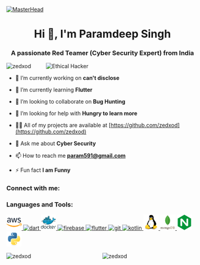 [![MasterHead](https://www.ukcybersecurity.co.uk/wp-content/uploads/what-is-sql-injection.jpg)](https://github.com/zedxod)
<h1 align="center">Hi 👋, I'm Paramdeep Singh</h1>
<h3 align="center">A passionate Red Teamer (Cyber Security Expert) from India</h3>
<img align="right" alt="Ethical Hacker" width="400" src="https://static.bangkokpost.com/media/content/dcx/2024/02/12/5057729.jpg">

<p align="left"> <img src="https://komarev.com/ghpvc/?username=zedxod&label=Profile%20views&color=0e75b6&style=flat" alt="zedxod" /> </p>

- 🔭 I’m currently working on **can't disclose**

- 🌱 I’m currently learning **Flutter**

- 👯 I’m looking to collaborate on **Bug Hunting**

- 🤝 I’m looking for help with **Hungry to learn more**

- 👨‍💻 All of my projects are available at [https://github.com/zedxod](https://github.com/zedxod)

- 💬 Ask me about **Cyber Security**

- 📫 How to reach me **param591@gmail.com**

- ⚡ Fun fact **I am Funny**

<h3 align="left">Connect with me:</h3>
<p align="left">
</p>

<h3 align="left">Languages and Tools:</h3>
<p align="left"> 
  <a href="https://aws.amazon.com" target="_blank" rel="noreferrer"> 
    <img src="https://raw.githubusercontent.com/devicons/devicon/master/icons/amazonwebservices/amazonwebservices-original-wordmark.svg" alt="aws" width="40" height="40"/> 
  </a> 
  <a href="https://dart.dev" target="_blank" rel="noreferrer"> 
    <img src="https://www.vectorlogo.zone/logos/dartlang/dartlang-icon.svg" alt="dart" width="40" height="40"/> 
  </a> 
  <a href="https://www.docker.com/" target="_blank" rel="noreferrer"> 
    <img src="https://raw.githubusercontent.com/devicons/devicon/master/icons/docker/docker-original-wordmark.svg" alt="docker" width="40" height="40"/> 
  </a> 
  <a href="https://firebase.google.com/" target="_blank" rel="noreferrer"> 
    <img src="https://www.vectorlogo.zone/logos/firebase/firebase-icon.svg" alt="firebase" width="40" height="40"/> 
  </a> 
  <a href="https://flutter.dev" target="_blank" rel="noreferrer"> 
    <img src="https://www.vectorlogo.zone/logos/flutterio/flutterio-icon.svg" alt="flutter" width="40" height="40"/> 
  </a> 
  <a href="https://git-scm.com/" target="_blank" rel="noreferrer"> 
    <img src="https://www.vectorlogo.zone/logos/git-scm/git-scm-icon.svg" alt="git" width="40" height="40"/> 
  </a> 
  <a href="https://kotlinlang.org" target="_blank" rel="noreferrer"> 
    <img src="https://www.vectorlogo.zone/logos/kotlinlang/kotlinlang-icon.svg" alt="kotlin" width="40" height="40"/> 
  </a> 
  <a href="https://www.linux.org/" target="_blank" rel="noreferrer"> 
    <img src="https://raw.githubusercontent.com/devicons/devicon/master/icons/linux/linux-original.svg" alt="linux" width="40" height="40"/> 
  </a> 
  <a href="https://www.mongodb.com/" target="_blank" rel="noreferrer"> 
    <img src="https://raw.githubusercontent.com/devicons/devicon/master/icons/mongodb/mongodb-original-wordmark.svg" alt="mongodb" width="40" height="40"/> 
  </a> 
  <a href="https://www.nginx.com" target="_blank" rel="noreferrer"> 
    <img src="https://raw.githubusercontent.com/devicons/devicon/master/icons/nginx/nginx-original.svg" alt="nginx" width="40" height="40"/> 
  </a> 
  <a href="https://www.python.org" target="_blank" rel="noreferrer"> 
    <img src="https://raw.githubusercontent.com/devicons/devicon/master/icons/python/python-original.svg" alt="python" width="40" height="40"/> 
  </a> 
</p>

<p align="left">
  <img src="https://github-readme-stats.vercel.app/api/top-langs?username=zedxod&show_icons=true&locale=en&layout=compact" alt="zedxod" align="left" />
</p>

<p align="center">
  <img src="https://github-readme-stats.vercel.app/api?username=zedxod&show_icons=true&locale=en" alt="zedxod" />
</p>
